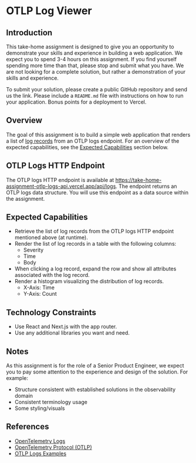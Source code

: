 # OTLP Log Viewer

## Introduction
This take-home assignment is designed to give you an opportunity to demonstrate your skills and experience in
building a web application. We expect you to spend 3-4 hours on this assignment. If you find yourself spending more time
than that, please stop and submit what you have. We are not looking for a complete solution, but rather a demonstration
of your skills and experience.

To submit your solution, please create a public GitHub repository and send us the link. Please include a `README.md` file
with instructions on how to run your application. Bonus points for a deployment to Vercel.

## Overview
The goal of this assignment is to build a simple web application that renders a list of [log records](https://opentelemetry.io/docs/concepts/signals/logs/) from an OTLP logs
endpoint. For an overview of the expected capabilities, see the [Expected Capabilities](#expected-capabilities) section
below.

## OTLP Logs HTTP Endpoint
The OTLP logs HTTP endpoint is available at https://take-home-assignment-otlp-logs-api.vercel.app/api/logs. The endpoint
returns an OTLP logs data structure. You will use this endpoint as a data source within the assignment.

## Expected Capabilities
 - Retrieve the list of log records from the OTLP logs HTTP endpoint mentioned above (at runtime).
 - Render the list of log records in a table with the following columns:
   - Severity
   - Time
   - Body
 - When clicking a log record, expand the row and show all attributes associated with the log record.
 - Render a histogram visualizing the distribution of log records.
   - X-Axis: Time
   - Y-Axis: Count

## Technology Constraints
 - Use React and Next.js with the app router.
 - Use any additional libraries you want and need.

## Notes
As this assignment is for the role of a Senior Product Engineer, we expect you to pay some attention to the experience and design of the solution. For example:
 - Structure consistent with established solutions in the observability domain
 - Consistent terminology usage
 - Some styling/visuals

## References

- [OpenTelemetry Logs](https://opentelemetry.io/docs/concepts/signals/logs/)
- [OpenTelemetry Protocol (OTLP)](https://github.com/open-telemetry/opentelemetry-proto)
- [OTLP Logs Examples](https://github.com/open-telemetry/opentelemetry-proto/blob/main/examples/logs.json)